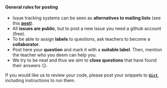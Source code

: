 
#### General rules for posting

- Issue tracking systems can be seen as **alternatives to mailing lists** (see this [**post**](https://github.com/robotology/QA/issues/118)).
- All **issues are public**, but to post a new issue you need a github account (free).
- To be able to assign **labels** to questions, ask teachers to become a **collaborator**.
- Post here your **question** and mark it with a **suitable label**. Then, mention the teacher who you deem can help you.
- We try to be neat and thus we _aim_ to **close questions** that have found their answers :smirk:.

If you would like us to review your code, please post your snippets to [**`Gist`**](https://gist.github.com), including instructions to run them.
